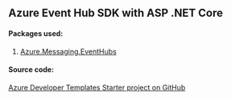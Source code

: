 ## Azure Event Hub SDK with ASP .NET Core

#### Packages used:
1. [Azure.Messaging.EventHubs](https://www.nuget.org/packages/Azure.Messaging.EventHubs/)

#### Source code:

[Azure Developer Templates Starter project on GitHub](https://github.com/Daniel-Krzyczkowski/AzureDeveloperTemplates/tree/feature/azure-web-api-starter-project/src/azure-asp-net-core-starter-template/AzureDeveloperTemplates.Starter)